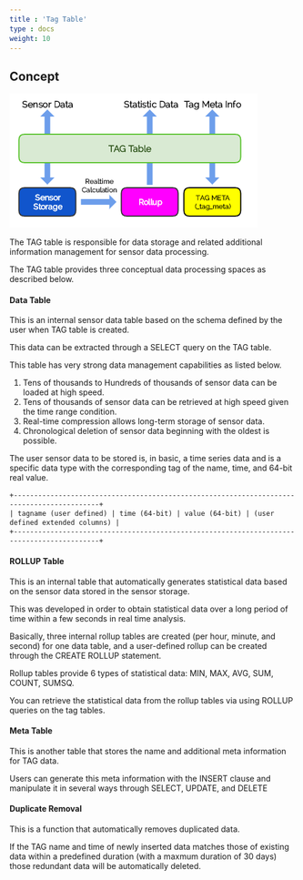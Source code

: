 ```yaml
---
title : 'Tag Table'
type : docs
weight: 10
---
```


## Concept

![tag](../tag.png)

The TAG table is responsible for data storage and related additional information management for sensor data processing.

The TAG table provides three conceptual data processing spaces as described below.

#### Data Table

This is an internal sensor data table based on the schema defined by the user when TAG table is created.

This data can be extracted through a SELECT query on the TAG table.

This table has very strong data management capabilities as listed below.

1. Tens of thousands to Hundreds of thousands of sensor data can be loaded at high speed.
2. Tens of thousands of sensor data can be retrieved at high speed given the time range condition.
3. Real-time compression allows long-term storage of sensor data.
4. Chronological deletion of sensor data beginning with the oldest is possible.

The user sensor data to be stored is, in basic, a time series data and is a specific data type with the corresponding tag of the name, time, and 64-bit real value.

```
+-------------------------------------------------------------------------------------------+
| tagname (user defined) | time (64-bit) | value (64-bit) | (user defined extended columns) |
+-------------------------------------------------------------------------------------------+
```

#### ROLLUP Table

This is an internal table that automatically generates statistical data based on the sensor data stored in the sensor storage.

This was developed in order to obtain statistical data over a long period of time within a few seconds in real time analysis.

Basically, three internal rollup tables are created (per hour, minute, and second) for one data table, and a user-defined rollup can be created through the CREATE ROLLUP statement. 

Rollup tables provide 6 types of statistical data: MIN, MAX, AVG, SUM, COUNT, SUMSQ.

You can retrieve the statistical data from the rollup tables via using ROLLUP queries on the tag tables.

#### Meta Table

This is another table that stores the name and additional meta information for TAG data.

Users can generate this meta information with the INSERT clause and manipulate it in several ways through SELECT, UPDATE, and DELETE

#### Duplicate Removal

This is a function that automatically removes duplicated data.

If the TAG name and time of newly inserted data matches those of existing data within a predefined duration (with a maxmum duration of 30 days) those redundant data will be automatically deleted.

